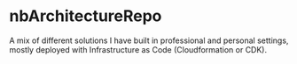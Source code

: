 # nbArchitectureRepo
A mix of different solutions I have built in professional and personal settings, mostly deployed with Infrastructure as Code (Cloudformation or CDK). 
